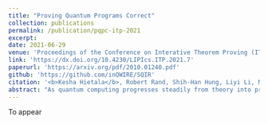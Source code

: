 ```yaml
---
title: "Proving Quantum Programs Correct"
collection: publications
permalink: /publication/pqpc-itp-2021
excerpt: 
date: 2021-06-29
venue: 'Proceedings of the Conference on Interative Theorem Proving (ITP)'
link: 'https://dx.doi.org/10.4230/LIPIcs.ITP.2021.7'
paperurl: 'https://arxiv.org/pdf/2010.01240.pdf'
github: 'https://github.com/inQWIRE/SQIR'
citation: '<b>Kesha Hietala</b>, Robert Rand, Shih-Han Hung, Liyi Li, Michael Hicks. &quot;Proving Quantum Programs Correct.&quot; <i>Proceedings of the Conference on Interative Theorem Proving (ITP)</i>. 2021.'
abstract: "As quantum computing progresses steadily from theory into practice, programmers will face a common problem: How can they be sure that their code does what they intend it to do? This paper presents encouraging results in the application of mechanized proof to the domain of quantum programming in the context of the SQIR development. It verifies the correctness of a range of a quantum algorithms including Grover's algorithm and quantum phase estimation, a key component of Shor's algorithm. In doing so, it aims to highlight both the successes and challenges of formal verification in the quantum context and motivate the theorem proving community to target quantum computing as an application domain."
---
```


To appear